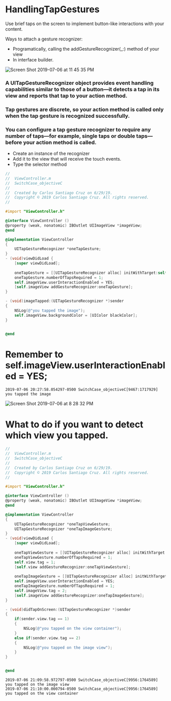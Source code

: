 # HandlingTapGestures

Use brief taps on the screen to implement button-like interactions with your content.

Ways to attach a gesture recognizer:

- Programatically, calling the addGestureRecognizer(_:) method of your view
- In interface builder. 

![Screen Shot 2019-07-06 at 11 45 35 PM](https://user-images.githubusercontent.com/24994818/60764099-3774c600-a048-11e9-868b-307041292ed8.png)

### A UITapGestureRecognizer object provides event handling capabilities similar to those of a button—it detects a tap in its view and reports that tap to your action method.

### Tap gestures are discrete, so your action method is called only when the tap gesture is recognized successfully.

### You can configure a tap gesture recognizer to require any number of taps—for example, single taps or double taps—before your action method is called.

- Create an instance of the recognizer
- Add it to the view that will receive the touch events.
- Type the selector method

``` objective-c
//
//  ViewController.m
//  SwitchCase_objectiveC
//
//  Created by Carlos Santiago Cruz on 6/29/19.
//  Copyright © 2019 Carlos Santiago Cruz. All rights reserved.
//

#import "ViewController.h"

@interface ViewController ()
@property (weak, nonatomic) IBOutlet UIImageView *imageView;
@end

@implementation ViewController
{
    UITapGestureRecognizer *oneTapGesture;
}
- (void)viewDidLoad {
    [super viewDidLoad];
    
    oneTapGesture = [[UITapGestureRecognizer alloc] initWithTarget:self action:@selector(imageTapped:)];
    oneTapGesture.numberOfTapsRequired = 1;
    self.imageView.userInteractionEnabled = YES;
    [self.imageView addGestureRecognizer:oneTapGesture];
}

- (void)imageTapped:(UITapGestureRecognizer *)sender
{
    NSLog(@"you tapped the image");
    self.imageView.backgroundColor = [UIColor blackColor];
}


@end
```

# Remember to self.imageView.userInteractionEnabled = YES;

```console
2019-07-06 20:27:58.054297-0500 SwitchCase_objectiveC[9467:1717929] you tapped the image
```

![Screen Shot 2019-07-06 at 8 28 32 PM](https://user-images.githubusercontent.com/24994818/60762818-4c902b80-a02d-11e9-9fc2-1d29e920cfab.png)

# What to do if you want to detect which view you tapped.

``` objective-c
//
//  ViewController.m
//  SwitchCase_objectiveC
//
//  Created by Carlos Santiago Cruz on 6/29/19.
//  Copyright © 2019 Carlos Santiago Cruz. All rights reserved.
//

#import "ViewController.h"

@interface ViewController ()
@property (weak, nonatomic) IBOutlet UIImageView *imageView;
@end

@implementation ViewController
{
    UITapGestureRecognizer *oneTapViewGesture;
    UITapGestureRecognizer *oneTapImageGesture;
}
- (void)viewDidLoad {
    [super viewDidLoad];
    
    oneTapViewGesture = [[UITapGestureRecognizer alloc] initWithTarget:self action:@selector(didTapOnScreen:)];
    oneTapViewGesture.numberOfTapsRequired = 1;
    self.view.tag = 1;
    [self.view addGestureRecognizer:oneTapViewGesture];
    
    oneTapImageGesture = [[UITapGestureRecognizer alloc] initWithTarget:self action:@selector(didTapOnScreen:)];
    self.imageView.userInteractionEnabled = YES;
    oneTapImageGesture.numberOfTapsRequired = 1;
    self.imageView.tag = 2;
    [self.imageView addGestureRecognizer:oneTapImageGesture];
}

- (void)didTapOnScreen:(UITapGestureRecognizer *)sender
{
    if(sender.view.tag == 1)
    {
        NSLog(@"you tapped on the view container");
    }
    else if(sender.view.tag == 2)
    {
        NSLog(@"you tapped on the image view");
    }
}


@end
```

``` console
2019-07-06 21:09:58.972797-0500 SwitchCase_objectiveC[9956:1764589] you tapped on the image view
2019-07-06 21:10:00.000794-0500 SwitchCase_objectiveC[9956:1764589] you tapped on the view container
```








